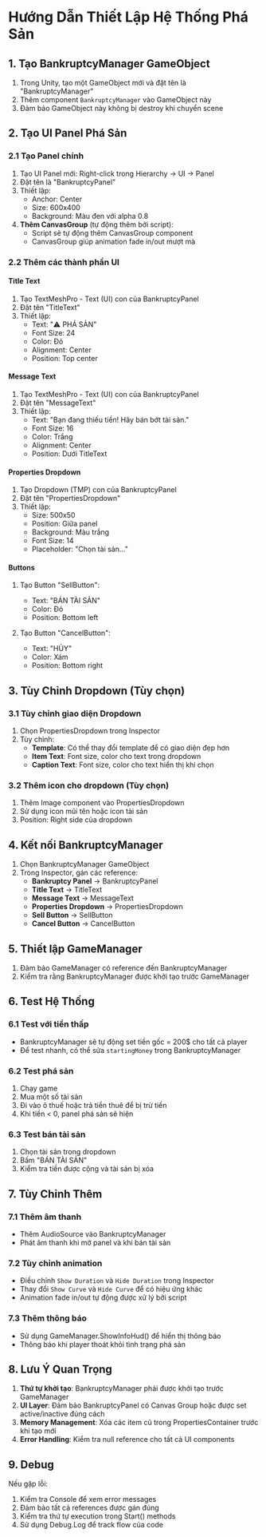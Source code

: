 # Hướng Dẫn Thiết Lập Hệ Thống Phá Sản

## 1. Tạo BankruptcyManager GameObject

1. Trong Unity, tạo một GameObject mới và đặt tên là "BankruptcyManager"
2. Thêm component `BankruptcyManager` vào GameObject này
3. Đảm bảo GameObject này không bị destroy khi chuyển scene

## 2. Tạo UI Panel Phá Sản

### 2.1 Tạo Panel chính
1. Tạo UI Panel mới: Right-click trong Hierarchy → UI → Panel
2. Đặt tên là "BankruptcyPanel"
3. Thiết lập:
   - Anchor: Center
   - Size: 600x400
   - Background: Màu đen với alpha 0.8
4. **Thêm CanvasGroup** (tự động thêm bởi script):
   - Script sẽ tự động thêm CanvasGroup component
   - CanvasGroup giúp animation fade in/out mượt mà

### 2.2 Thêm các thành phần UI

#### Title Text
1. Tạo TextMeshPro - Text (UI) con của BankruptcyPanel
2. Đặt tên "TitleText"
3. Thiết lập:
   - Text: "⚠️ PHÁ SẢN"
   - Font Size: 24
   - Color: Đỏ
   - Alignment: Center
   - Position: Top center

#### Message Text
1. Tạo TextMeshPro - Text (UI) con của BankruptcyPanel
2. Đặt tên "MessageText"
3. Thiết lập:
   - Text: "Bạn đang thiếu tiền! Hãy bán bớt tài sản."
   - Font Size: 16
   - Color: Trắng
   - Alignment: Center
   - Position: Dưới TitleText

#### Properties Dropdown
1. Tạo Dropdown (TMP) con của BankruptcyPanel
2. Đặt tên "PropertiesDropdown"
3. Thiết lập:
   - Size: 500x50
   - Position: Giữa panel
   - Background: Màu trắng
   - Font Size: 14
   - Placeholder: "Chọn tài sản..."

#### Buttons
1. Tạo Button "SellButton":
   - Text: "BÁN TÀI SẢN"
   - Color: Đỏ
   - Position: Bottom left

2. Tạo Button "CancelButton":
   - Text: "HỦY"
   - Color: Xám
   - Position: Bottom right

## 3. Tùy Chỉnh Dropdown (Tùy chọn)

### 3.1 Tùy chỉnh giao diện Dropdown
1. Chọn PropertiesDropdown trong Inspector
2. Tùy chỉnh:
   - **Template**: Có thể thay đổi template để có giao diện đẹp hơn
   - **Item Text**: Font size, color cho text trong dropdown
   - **Caption Text**: Font size, color cho text hiển thị khi chọn

### 3.2 Thêm icon cho dropdown (Tùy chọn)
1. Thêm Image component vào PropertiesDropdown
2. Sử dụng icon mũi tên hoặc icon tài sản
3. Position: Right side của dropdown

## 4. Kết nối BankruptcyManager

1. Chọn BankruptcyManager GameObject
2. Trong Inspector, gán các reference:
   - **Bankruptcy Panel** → BankruptcyPanel
   - **Title Text** → TitleText
   - **Message Text** → MessageText
   - **Properties Dropdown** → PropertiesDropdown
   - **Sell Button** → SellButton
   - **Cancel Button** → CancelButton

## 5. Thiết lập GameManager

1. Đảm bảo GameManager có reference đến BankruptcyManager
2. Kiểm tra rằng BankruptcyManager được khởi tạo trước GameManager

## 6. Test Hệ Thống

### 6.1 Test với tiền thấp
- BankruptcyManager sẽ tự động set tiền gốc = 200$ cho tất cả player
- Để test nhanh, có thể sửa `startingMoney` trong BankruptcyManager

### 6.2 Test phá sản
1. Chạy game
2. Mua một số tài sản
3. Đi vào ô thuế hoặc trả tiền thuê để bị trừ tiền
4. Khi tiền < 0, panel phá sản sẽ hiện

### 6.3 Test bán tài sản
1. Chọn tài sản trong dropdown
2. Bấm "BÁN TÀI SẢN"
3. Kiểm tra tiền được cộng và tài sản bị xóa

## 7. Tùy Chỉnh Thêm

### 7.1 Thêm âm thanh
- Thêm AudioSource vào BankruptcyManager
- Phát âm thanh khi mở panel và khi bán tài sản

### 7.2 Tùy chỉnh animation
- Điều chỉnh `Show Duration` và `Hide Duration` trong Inspector
- Thay đổi `Show Curve` và `Hide Curve` để có hiệu ứng khác
- Animation fade in/out tự động được xử lý bởi script

### 7.3 Thêm thông báo
- Sử dụng GameManager.ShowInfoHud() để hiển thị thông báo
- Thông báo khi player thoát khỏi tình trạng phá sản

## 8. Lưu Ý Quan Trọng

1. **Thứ tự khởi tạo**: BankruptcyManager phải được khởi tạo trước GameManager
2. **UI Layer**: Đảm bảo BankruptcyPanel có Canvas Group hoặc được set active/inactive đúng cách
3. **Memory Management**: Xóa các item cũ trong PropertiesContainer trước khi tạo mới
4. **Error Handling**: Kiểm tra null reference cho tất cả UI components

## 9. Debug

Nếu gặp lỗi:
1. Kiểm tra Console để xem error messages
2. Đảm bảo tất cả references được gán đúng
3. Kiểm tra thứ tự execution trong Start() methods
4. Sử dụng Debug.Log để track flow của code 